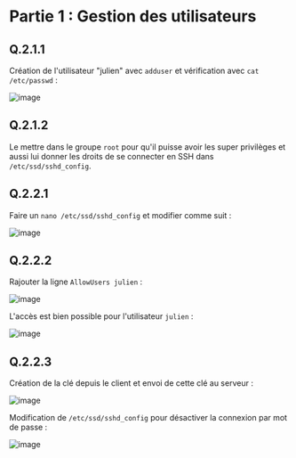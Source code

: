 # Partie 1 : Gestion des utilisateurs

## Q.2.1.1 

Création de l'utilisateur "julien" avec `adduser` et vérification avec `cat /etc/passwd` :

![image](https://github.com/JuGuillot/Checkpoint-3/assets/161329881/56dc3012-c9d2-4213-b2d7-90168cfd3f85)

## Q.2.1.2

Le mettre dans le groupe `root` pour qu'il puisse avoir les super privilèges et aussi lui donner les droits de se connecter en SSH dans `/etc/ssd/sshd_config`.

## Q.2.2.1

Faire un `nano /etc/ssd/sshd_config` et modifier comme suit :

![image](https://github.com/JuGuillot/Checkpoint-3/assets/161329881/db978e48-2ccd-495e-aa98-4afb89e201a8)

## Q.2.2.2

Rajouter la ligne `AllowUsers julien` :

![image](https://github.com/JuGuillot/Checkpoint-3/assets/161329881/f3a096db-20f8-4b6b-84ea-9cf39a6cd3e1)

L'accès est bien possible pour l'utilisateur `julien` :

![image](https://github.com/JuGuillot/Checkpoint-3/assets/161329881/a5106017-f1a8-41ce-8936-8f5920fc67bf)

## Q.2.2.3

Création de la clé depuis le client et envoi de cette clé au serveur :

![image](https://github.com/JuGuillot/Checkpoint-3/assets/161329881/6384c70f-064b-4c51-8708-256c014d229f)

Modification de `/etc/ssd/sshd_config` pour désactiver la connexion par mot de passe :

![image](https://github.com/JuGuillot/Checkpoint-3/assets/161329881/0c2c0ac2-15c8-4f9c-80ee-7d4b0cd3cb30)

